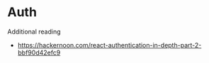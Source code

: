# Auth

Additional reading

- https://hackernoon.com/react-authentication-in-depth-part-2-bbf90d42efc9
